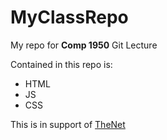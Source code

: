 # MyClassRepo

My repo for **Comp 1950** Git Lecture 

Contained in this repo is:

* HTML
* JS
* CSS

This is in support of [TheNet](http://thenet.ca)
